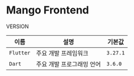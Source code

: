 # Mango Frontend

VERSION

| 이름           | 설명                           | 기본값               |
| ------------ | ---------------------------- | ----------------- |
| `Flutter`      | 주요 개발 프레임워크       | `3.27.1` |
| `Dart`      | 주요 개발 프로그래밍 언어       | `3.6.0` |
